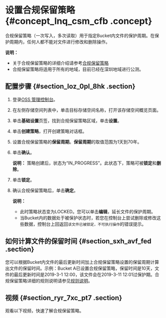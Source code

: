 # 设置合规保留策略 {#concept_lnq_csm_cfb .concept}

合规保留策略（一次写入，多次读取）用于指定Bucket内文件的保护周期。在保护周期内，任何人都不能对文件进行修改和删除操作。

**说明：** 

-   关于合规保留策略的详细介绍请参考[合规保留策略](intl.zh-CN/开发指南/合规保留策略/合规保留策略简介.md#)
-   合规保留策略将适用于所有的地域，目前已经在深圳地域进行公测。

## 配置步骤 {#section_loz_0pl_8hk .section}

1.  登录[OSS 管理控制台](https://oss.console.aliyun.com/)。
2.  在左侧存储空间列表中，单击目标存储空间名称，打开该存储空间概览页面。
3.  单击**基础设置**页签，找到合规保留策略区域，单击**设置**。
4.  单击**创建策略**，打开创建策略对话框。
5.  设置合规保留策略的**保留周期**。**保留周期**的取值范围为1天到70年。
6.  单击**确认**。

    **说明：** 策略创建后，状态为“IN\_PROGRESS”。此状态下，策略可被**锁定**和**删除**。

7.  单击**锁定**。
8.  确认合规保留策略后，单击**确定**。

    **说明：** 

    -   此时策略状态变为LOCKED。您可以单击**编辑**，延长文件的保护周期。
    -   当Bucket内的数据处于被保护状态时，若您在控制台上尝试删除或修改这些数据，控制台上回返回`该文件已被锁定，不可执行操作`的错误提示。

## 如何计算文件的保留时间 {#section_sxh_avf_fed .section}

您可以根据Bucket内文件的最后更新时间加上合规保留策略设置的保留周期计算出文件的保留时间。示例：Bucket A已设置合规保留策略，保留时间是10天，文件的最后更新时间是2019-3-1 12:00，该文件会在2019-3-11 12:01过保护期。合规保留策略详细的规则说明请参见[规则说明](intl.zh-CN/开发指南/合规保留策略/合规保留策略简介.md#ul_imr_nz5_cfb)。

## 视频 {#section_ryr_7xc_pt7 .section}

观看以下视频，快速了解合规保留策略。  

